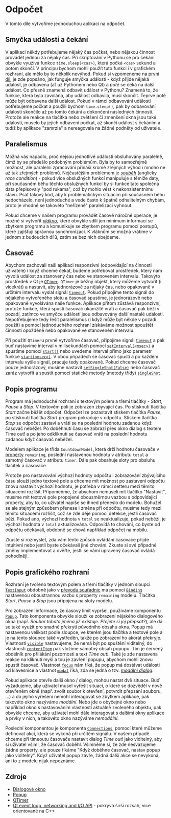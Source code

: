 # Odpočet

V tomto díle vytvoříme jednoduchou aplikaci na odpočet.

## Smyčka událostí a čekání
V aplikaci někdy potřebujeme nějaký čas počkat, nebo nějakou činnost provádět jednou za nějaký čas. Při skriptování v Pythonu se pro čekání obvykle využívá funkce `time.sleep(<cas>)`, která počká `<cas>` sekund a potom skončí. V principu bychom mohli použít tuto funkci i v grafickém rozhraní, ale mělo by to několik nevýhod. Pokud si vzpomeneme na [první díl](../01_first_program/README.md), je zde popsáno, jak funguje smyčka událostí - když přijde nějaká událost, je odbavena (ať už Pythonem nebo Qt) a *poté* se čeká na další událost. Co přesně znamená odbavit událost v Pythonu? Znamená to, že funkce, která byla zavolána, aby událost odbavila, musí skončit. Teprve poté může být odbavena další událost. Pokud v rámci odbavování události potřebujeme počkat a použili bychom `time.sleep()`, pak by odbavování události skončilo až po tomto čekání a dokončení následných činností. Protože ale reakce na tlačítka nebo zvětšení či zmenšení okna jsou také události, muselo by jejich odbavení počkat, až skončí událost s čekáním a tudíž by aplikace "zamrzla" a nereagovala na žádné podněty od uživatele.

## Paralelismus
Možná vás napadlo, proč nejsou jednotlivé události obsluhovány paralelně, čímž by se předešlo podobným problémům. Byla by to samozřejmě možnost, ale paralelní zpracování přináší kromě zřejmých výhod i mnoho ne až tak zřejmých problémů. Nejčastějším problémem je [*souběh*](https://cs.wikipedia.org/wiki/Soub%C4%9Bh) (anglicky *race condition*) - pokud více obslužných funkcí manipuluje s těmiže daty, při současném běhu těchto obslužných funkcí by si funkce tato společná data přepisovaly "pod rukama", což by mohlo vést k nekonzistentnímu stavu. Psát takový kód, aby k problematickým situacím při současném běhu nedocházelo, není jednoduché a vede často k špatně odhalitelným chybám, proto je vhodné se takovéto "neřízené" paralelizaci vyhnout.

Pokud chceme v našem programu provádět časově náročné operace, je možné si vytvořit [*vlákno*](https://doc.qt.io/qt-5/thread-basics.html), které obvykle sdílí jen minimum informací se zbytkem programu a komunikuje se zbytkem programu pomocí postupů, které zajišťují správnou synchronizaci. K vláknům se možná vrátíme v jednom z budoucích dílů, zatím se bez nich obejdeme.

## Časovač
Abychom zachovali naši aplikaci responzivní (odpovídající na činnosti uživatele) i když chceme čekat, budeme potřebovat prostředek, který nám vyvolá událost za stanovený čas nebo ve stanoveném intervalu. Takovýto prostředek v Qt je [`QTimer`](https://doc.qt.io/qt-5/qtimer.html). `QTimer` je běžný objekt, který můžeme vytvořit (i vícekrát) a nastavit, aby jednorázově za nějaký čas, nebo opakovaně v určitém intervalu vyslal signál [`timeout`](https://doc.qt.io/qt-5/qtimer.html#timeout). Pokud připojíme tento signál do nějakého vytvořeného slotu a časovač spustíme, je jednorázově nebo opakovaně vyvolávána naše funkce. Aplikace přitom zůstává responzivní, protože funkce, která spustí časovač okamžitě vrátí a časovač pak běží v pozadí, zatímco ve smyčce událostí jsou odbavovány další nastalé události. Nepotřebujeme tedy řešit paralelismus (i když může být někde v pozadí použit) a pomocí jednoduchého rozhraní získáváme možnost spouštět činnosti opožděně nebo opakovaně ve stanoveném intervalu.

Při použití `QTimer`u prvně vytvoříme časovač, připojíme signál [`timeout`](https://doc.qt.io/qt-5/qtimer.html#timeout) a pak buď nastavíme interval v milisekundách pomocí [`setInterval(<msec>)`](https://doc.qt.io/qt-5/qtimer.html#interval-prop) a spustíme pomocí [`start()`](https://doc.qt.io/qt-5/qtimer.html#start-1) nebo uvedeme interval přímo jako parametr funkce [`start(<msec>)`](https://doc.qt.io/qt-5/qtimer.html#start). V obou případech se časovač spustí a po každém intervalu vyšle signál, pracuje tedy opakovaně. Pokud chceme časovač pouze jednorázový, musíme nastavit [`setSingleShot(False)`](https://doc.qt.io/qt-5/qtimer.html#singleShot-prop) nebo časovač zaráz vytvořit a spustit pomocí statické metody (metody třídy) [`singleShot`](https://doc.qt.io/qt-5/qtimer.html#singleShot).

## Popis programu
Program má jednoduché rozhraní s textovým polem a třemi tlačítky - *Start*, *Pause* a *Stop*. V textovém poli je zobrazen zbývající čas. Po stisknutí tlačítka *Start* začne běžět odpočet. Odpočet lze pozastavit stiskem tlačítka *Pause*, po stisknutí tlačítka *Start* program pokračuje v odpočtu. Stiskem tlačítka *Stop* se odpočet zastaví a vrátí se na poslední hodnotu zadanou když časovač neběžel. Po doběhnutí času se zobrazí přes okno dialog s textem Time out! a po jeho odkliknutí se časovač vrátí na poslední hodnotu zadanou když časovač neběžel.

Modelem aplikace je třída `CountdownModel`, která drží hodnotu časovače v [property](https://doc.qt.io/qtforpython/PySide2/QtCore/Property.html) `remaining`, poslední nastavenou hodnotu v atributu `total` a samotný časovač v atributu `timer`. Dále pak obsahuje sloty pro obsluhu tlačítek a časovače.

Protože pro nastavování výchozí hodnoty odpočtu i zobrazování zbývajícího času slouží jedno textové pole a chceme mít možnost po zastavení odpočtu znovu nastavit výchozí hodnotu, je potřeba v rámci setteru mezi těmito situacemi rozlišit. Připomeňme, že abychom nemuseli mít tlačítko "Nastavit", musíme mít textové pole propojené obousměrnou vazbou s odpovídající property, aby to, co uživatel napíše se ihned přeneslo do modelu. Bohužel se ale stejným způsobem přenese i změna při odpočtu, musíme tedy mezi těmito situacemi rozlišit, což se zde děje pomocí detekce, jestli časovač běží. Pokud ano, výchozí hodnota v `total` se neaktualizuje, pokud neběží, je výchozí hodnota v `total` aktualizována. Odpovídá to chování, co byste od odpočtu očekávali, obdobně se chová například odpočet na mobilu.

Zkuste si rozmyslet, zda vám tento způsob ovládání časovače přijde intuitivní nebo jestli byste očekávali jiné chování. Zkuste si své případné změny implementovat a ověřte, jestli se vámi upravený časovač ovládá pohodlněji.

## Popis grafického rozhraní
Rozhraní je tvořeno textovým polem a třemi tlačítky v jednom sloupci. [`TextInput`](https://doc.qt.io/qt-5/qml-qtquick-textinput.html) obdobně jako v [převodu souřadnic](../03_dms_converter/) má pomocí [`Binding`](https://doc.qt.io/qt-5/qml-qtqml-binding.html) nastavenou oboustrannou vazbu s property `remaining` modelu. Tlačítka *Start*, *Pause* a *Stop* jsou připojena na sloty modelu.

Pro zobrazení informace, že časový limit vypršel, používáme komponentu [`Popup`](https://doc.qt.io/qt-5/qml-qtquick-controls2-popup.html). Tato komponenta obvykle slouží ke zobrazení nějakého dialogového okna (např. *Soubor tohoto jména již existuje. Přejete si jej přepsat?*), ale dá se také využít pro snadné překrytí původního obsahu okna. Popup má nastavenou velikost podle sloupce, ve kterém jsou tlačítka a textové pole a je na tento sloupec také vystředěn, takže po zobrazení ho akorát překryje. Vlastností [`visible`](https://doc.qt.io/qt-5/qml-qtquick-controls2-popup.html#visible-prop) nastavujeme, že nemá být po spuštění viditelný, do vlastnosti [`contentItem`](https://doc.qt.io/qt-5/qml-qtquick-controls2-popup.html#contentItem-prop) pak vložíme samotný obsah popupu. Tím je červený obdélník pro přilákání pozornosti a text *Time out!*. Také je zde nastavena reakce na kliknutí myši a tou je zavření popupu, abychom mohli znovu spustit časovač.  Vlastnost [`focus`](https://doc.qt.io/qt-5/qml-qtquick-controls2-popup.html#focus-prop) nám říká, že popup má dostávat události od klávesnice a vlastnot [`modal`](https://doc.qt.io/qt-5/qml-qtquick-controls2-popup.html#modal-prop) říká, zda se jedná o tzv. [*modální dialog*](https://cs.wikipedia.org/wiki/Mod%C3%A1ln%C3%AD_okno).

Pokud aplikace otevře další okno / dialog, mohou nastat dvě situace. Buď vyžadujeme, aby uživatel musel vyřešit situaci, o které se dozvěděl v nově otevřeném okně (např. zvolit soubor k otevření, potvrdit přepsání souboru, ...) a do jejího vyřešení nemohl interagovat se zbytkem aplikace, pak takovéto okno nazýváme *modální*. Nebo jde o obyčejné okno nebo například okno s nastavováním vlastností aktuálně zvoleného objektu, pak obvykle chceme, aby uživatel mohl dále interagovat s dalšími okny aplikace a prvky v nich, a takovéto okno nazýváme *nemodální*.

Poslední komponentou je komponenta [`Connections`](https://doc.qt.io/qt-5/qml-qtqml-connections.html), pomocí které můžeme definovat akci, která se vykoná při určitém signálu. V našem případě chceme při timeoutu časovače nastavit dialog *Time out!* jako viditelný, aby si uživatel všiml, že časovač doběhl. Všimněme si, že zde nesvazujeme žádné property, ale pouze říkáme "Když doběhne časovač, nastav popup jako viditelný". Když uživatel popup zavře, žádná další akce se nevykoná, ani to z modelu nijak nepoznáme.

## Zdroje
  - [Dialogové okno](https://cs.wikipedia.org/wiki/Dialogov%C3%A9_okno)
  - [Popup](https://doc.qt.io/qt-5/qml-qtquick-controls2-popup.html)
  - [QTimer](https://doc.qt.io/qt-5/qtimer.html)
  - [Qt event loop, networking and I/O API](https://www.qtdeveloperdays.com/2013/sites/default/files/presentation_pdf/Qt_Event_Loop.pdf) - pokrývá širší rozsah, více orientované na C++
